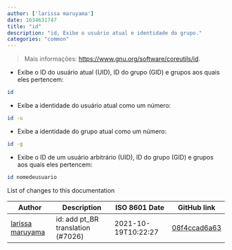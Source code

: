 ```yaml
---
author: ['larissa maruyama']
date: 1634631747
title: "id"
description: "id, Exibe o usuário atual e identidade do grupo."
categories: "common"
---
```

> Mais informações: <https://www.gnu.org/software/coreutils/id>.

- Exibe o ID do usuário atual (UID), ID do grupo (GID) e grupos aos quais eles pertencem:

```bash
id
```

- Exibe a identidade do usuário atual como um número:

```bash
id -u
```

- Exibe a identidade do grupo atual como um número:

```bash
id -g
```

- Exibe o ID de um usuário arbitrário (UID), ID do grupo (GID)  e grupos aos quais eles pertencem:

```bash
id nomedeusuario
```
List of changes to this documentation


Author | Description | ISO 8601 Date | GitHub link
------|-----|-----|-----
[larissa maruyama](mailto:54145084+snorlara@users.noreply.github.com) | id: add pt_BR translation (#7026) | 2021-10-19T10:22:27 | [08f4ccad6a63](https://github.com/tldr-pages/tldr/commit/08f4ccad6a6350fabec734edf1ce7ab021d9639b)

